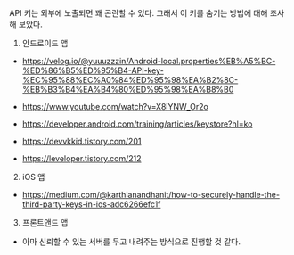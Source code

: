 API 키는 외부에 노출되면 꽤 곤란할 수 있다. 그래서 이 키를 숨기는 방법에 대해 조사해 보았다.

1. 안드로이드 앱
- https://velog.io/@yuuuzzzin/Android-local.properties%EB%A5%BC-%ED%86%B5%ED%95%B4-API-key-%EC%95%88%EC%A0%84%ED%95%98%EA%B2%8C-%EB%B3%B4%EA%B4%80%ED%95%98%EA%B8%B0

- https://www.youtube.com/watch?v=X8lYNW_Or2o

- https://developer.android.com/training/articles/keystore?hl=ko

- https://devvkkid.tistory.com/201

- https://leveloper.tistory.com/212

2. iOS 앱
- https://medium.com/@karthianandhanit/how-to-securely-handle-the-third-party-keys-in-ios-adc6266efc1f

3. 프론트앤드 앱
- 아마 신뢰할 수 있는 서버를 두고 내려주는 방식으로 진행할 것 같다.